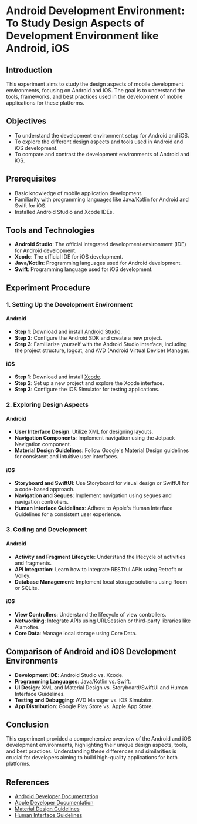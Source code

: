 # Android Development Environment: To Study Design Aspects of Development Environment like Android, iOS

## Introduction
This experiment aims to study the design aspects of mobile development environments, focusing on Android and iOS. The goal is to understand the tools, frameworks, and best practices used in the development of mobile applications for these platforms.

## Objectives
- To understand the development environment setup for Android and iOS.
- To explore the different design aspects and tools used in Android and iOS development.
- To compare and contrast the development environments of Android and iOS.

## Prerequisites
- Basic knowledge of mobile application development.
- Familiarity with programming languages like Java/Kotlin for Android and Swift for iOS.
- Installed Android Studio and Xcode IDEs.

## Tools and Technologies
- **Android Studio**: The official integrated development environment (IDE) for Android development.
- **Xcode**: The official IDE for iOS development.
- **Java/Kotlin**: Programming languages used for Android development.
- **Swift**: Programming language used for iOS development.

## Experiment Procedure

### 1. Setting Up the Development Environment
#### Android
- **Step 1**: Download and install [Android Studio](https://developer.android.com/studio).
- **Step 2**: Configure the Android SDK and create a new project.
- **Step 3**: Familiarize yourself with the Android Studio interface, including the project structure, logcat, and AVD (Android Virtual Device) Manager.

#### iOS
- **Step 1**: Download and install [Xcode](https://developer.apple.com/xcode/).
- **Step 2**: Set up a new project and explore the Xcode interface.
- **Step 3**: Configure the iOS Simulator for testing applications.

### 2. Exploring Design Aspects
#### Android
- **User Interface Design**: Utilize XML for designing layouts.
- **Navigation Components**: Implement navigation using the Jetpack Navigation component.
- **Material Design Guidelines**: Follow Google's Material Design guidelines for consistent and intuitive user interfaces.

#### iOS
- **Storyboard and SwiftUI**: Use Storyboard for visual design or SwiftUI for a code-based approach.
- **Navigation and Segues**: Implement navigation using segues and navigation controllers.
- **Human Interface Guidelines**: Adhere to Apple's Human Interface Guidelines for a consistent user experience.

### 3. Coding and Development
#### Android
- **Activity and Fragment Lifecycle**: Understand the lifecycle of activities and fragments.
- **API Integration**: Learn how to integrate RESTful APIs using Retrofit or Volley.
- **Database Management**: Implement local storage solutions using Room or SQLite.

#### iOS
- **View Controllers**: Understand the lifecycle of view controllers.
- **Networking**: Integrate APIs using URLSession or third-party libraries like Alamofire.
- **Core Data**: Manage local storage using Core Data.

## Comparison of Android and iOS Development Environments
- **Development IDE**: Android Studio vs. Xcode.
- **Programming Languages**: Java/Kotlin vs. Swift.
- **UI Design**: XML and Material Design vs. Storyboard/SwiftUI and Human Interface Guidelines.
- **Testing and Debugging**: AVD Manager vs. iOS Simulator.
- **App Distribution**: Google Play Store vs. Apple App Store.

## Conclusion
This experiment provided a comprehensive overview of the Android and iOS development environments, highlighting their unique design aspects, tools, and best practices. Understanding these differences and similarities is crucial for developers aiming to build high-quality applications for both platforms.

## References
- [Android Developer Documentation](https://developer.android.com/docs)
- [Apple Developer Documentation](https://developer.apple.com/documentation)
- [Material Design Guidelines](https://material.io/design)
- [Human Interface Guidelines](https://developer.apple.com/design/human-interface-guidelines/)

